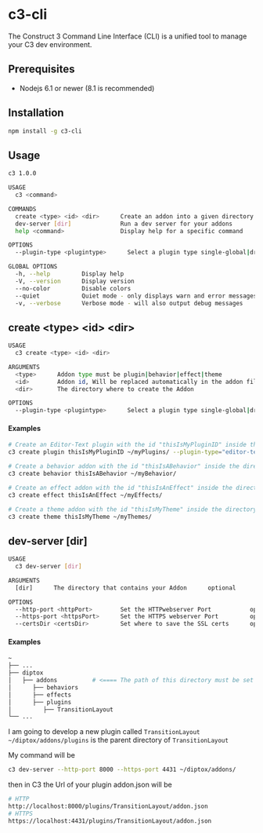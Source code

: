 # c3-cli
The Construct 3 Command Line Interface (CLI) is a unified tool to manage your C3 dev environment.

## Prerequisites
* Nodejs 6.1 or newer (8.1 is recommended)
## Installation

```bash
npm install -g c3-cli
```

## Usage

```bash
c3 1.0.0

USAGE
  c3 <command>

COMMANDS
  create <type> <id> <dir>      Create an addon into a given directory
  dev-server [dir]              Run a dev server for your addons
  help <command>                Display help for a specific command

OPTIONS
  --plugin-type <plugintype>      Select a plugin type single-global|drawing|editor-text, type plugin ONLY!!      optional      default: "single-global"

GLOBAL OPTIONS
  -h, --help         Display help
  -V, --version      Display version
  --no-color         Disable colors
  --quiet            Quiet mode - only displays warn and error messages
  -v, --verbose      Verbose mode - will also output debug messages
```

## create \<type> \<id> \<dir>
```bash
USAGE
  c3 create <type> <id> <dir>

ARGUMENTS
  <type>      Addon type must be plugin|behavior|effect|theme                  required
  <id>        Addon id, Will be replaced automatically in the addon files      required
  <dir>       The directory where to create the Addon                          required

OPTIONS
  --plugin-type <plugintype>      Select a plugin type single-global|drawing|editor-text, type plugin ONLY!!      optional      default: "single-global"
```
#### Examples
```bash
# Create an Editor-Text plugin with the id "thisIsMyPluginID" inside the directory "~/myPlugins/"
c3 create plugin thisIsMyPluginID ~/myPlugins/ --plugin-type="editor-text"

# Create a behavior addon with the id "thisIsABehavior" inside the directory "~/myBehavior/"
c3 create behavior thisIsABehavior ~/myBehavior/

# Create an effect addon with the id "thisIsAnEffect" inside the directory "~/myEffects/"
c3 create effect thisIsAnEffect ~/myEffects/

# Create a theme addon with the id "thisIsMyTheme" inside the directory "~/myThemes/"
c3 create theme thisIsMyTheme ~/myThemes/

```

## dev-server [dir]
```bash
USAGE
  c3 dev-server [dir]

ARGUMENTS
  [dir]      The directory that contains your Addon      optional      default: "/root/.diptox/c3-dev-webserver/"

OPTIONS
  --http-port <httpPort>        Set the HTTPwebserver Port           optional      default: 8080
  --https-port <httpsPort>      Set the HTTPS webserver Port         optional      default: 4430
  --certsDir <certsDir>         Set where to save the SSL certs      optional      default: "/root/.diptox/c3-dev-webserver/certs"
```
#### Examples
```bash
~
├── ...
├── diptox
│   ├── addons          # <==== The path of this directory must be set as ```<dir>```
│      ├── behaviors
│      ├── effects
│      ├── plugins
│         ├── TransitionLayout
└── ...
```

I am going to develop a new plugin called ```TransitionLayout```
```~/diptox/addons/plugins``` is the parent directory of ```TransitionLayout```

My command will be
```bash
c3 dev-server --http-port 8000 --https-port 4431 ~/diptox/addons/
```
then in C3 the Url of your plugin addon.json will be
```bash
# HTTP
http://localhost:8000/plugins/TransitionLayout/addon.json
# HTTPS
https://localhost:4431/plugins/TransitionLayout/addon.json
```

